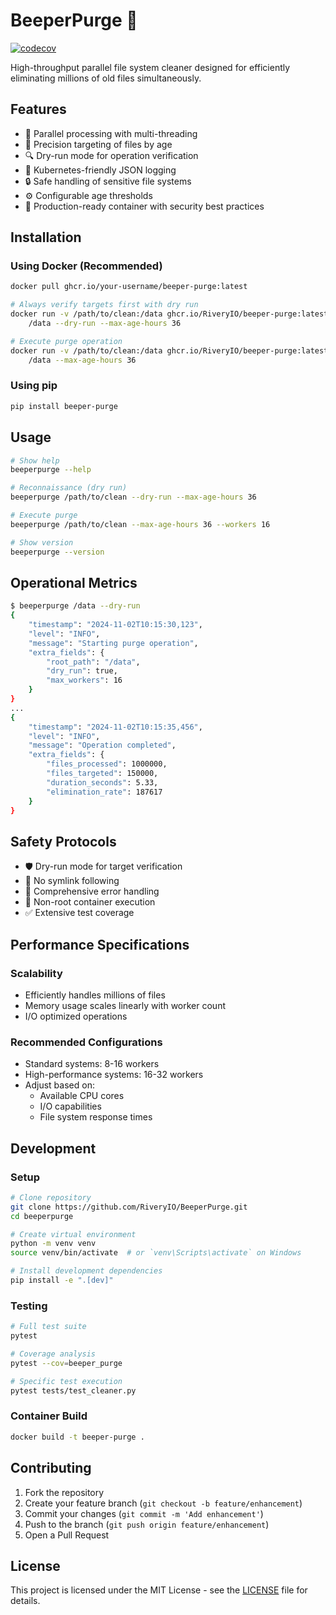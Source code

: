# BeeperPurge 🧹

[![codecov](https://codecov.io/gh/YOUR_USERNAME/BeeperPurge/branch/main/graph/badge.svg?token=YOUR_TOKEN)](https://codecov.io/gh/YOUR_USERNAME/BeeperPurge)

High-throughput parallel file system cleaner designed for efficiently eliminating millions of old files simultaneously.

## Features

- 🚀 Parallel processing with multi-threading
- 🎯 Precision targeting of files by age
- 🔍 Dry-run mode for operation verification
- 📝 Kubernetes-friendly JSON logging
- 🔒 Safe handling of sensitive file systems
- ⚙️ Configurable age thresholds
- 🐳 Production-ready container with security best practices

## Installation

### Using Docker (Recommended)

```bash
docker pull ghcr.io/your-username/beeper-purge:latest

# Always verify targets first with dry run
docker run -v /path/to/clean:/data ghcr.io/RiveryIO/beeper-purge:latest \
    /data --dry-run --max-age-hours 36

# Execute purge operation
docker run -v /path/to/clean:/data ghcr.io/RiveryIO/beeper-purge:latest \
    /data --max-age-hours 36
```

### Using pip

```bash
pip install beeper-purge
```

## Usage

```bash
# Show help
beeperpurge --help

# Reconnaissance (dry run)
beeperpurge /path/to/clean --dry-run --max-age-hours 36

# Execute purge
beeperpurge /path/to/clean --max-age-hours 36 --workers 16

# Show version
beeperpurge --version
```

## Operational Metrics

```bash
$ beeperpurge /data --dry-run
{
    "timestamp": "2024-11-02T10:15:30,123",
    "level": "INFO",
    "message": "Starting purge operation",
    "extra_fields": {
        "root_path": "/data",
        "dry_run": true,
        "max_workers": 16
    }
}
...
{
    "timestamp": "2024-11-02T10:15:35,456",
    "level": "INFO",
    "message": "Operation completed",
    "extra_fields": {
        "files_processed": 1000000,
        "files_targeted": 150000,
        "duration_seconds": 5.33,
        "elimination_rate": 187617
    }
}
```

## Safety Protocols

- 🛡️ Dry-run mode for target verification
- 🔗 No symlink following
- 🚨 Comprehensive error handling
- 👤 Non-root container execution
- ✅ Extensive test coverage

## Performance Specifications

### Scalability
- Efficiently handles millions of files
- Memory usage scales linearly with worker count
- I/O optimized operations

### Recommended Configurations
- Standard systems: 8-16 workers
- High-performance systems: 16-32 workers
- Adjust based on:
  - Available CPU cores
  - I/O capabilities
  - File system response times

## Development

### Setup

```bash
# Clone repository
git clone https://github.com/RiveryIO/BeeperPurge.git
cd beeperpurge

# Create virtual environment
python -m venv venv
source venv/bin/activate  # or `venv\Scripts\activate` on Windows

# Install development dependencies
pip install -e ".[dev]"
```

### Testing

```bash
# Full test suite
pytest

# Coverage analysis
pytest --cov=beeper_purge

# Specific test execution
pytest tests/test_cleaner.py
```

### Container Build

```bash
docker build -t beeper-purge .
```

## Contributing

1. Fork the repository
2. Create your feature branch (`git checkout -b feature/enhancement`)
3. Commit your changes (`git commit -m 'Add enhancement'`)
4. Push to the branch (`git push origin feature/enhancement`)
5. Open a Pull Request

## License

This project is licensed under the MIT License - see the [LICENSE](LICENSE) file for details.
